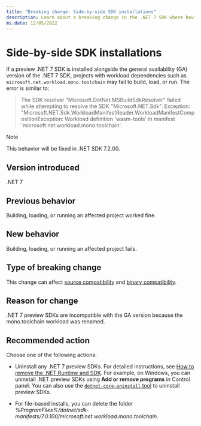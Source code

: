 ```yaml
---
title: "Breaking change: Side-by-side SDK installations"
description: Learn about a breaking change in the .NET 7 SDK where having a preview version of the SDK installed alongside the GA version causes projects with certain workloads to fail to build, load, or run.
ms.date: 12/05/2022
---
```

# Side-by-side SDK installations

If a preview .NET 7 SDK is installed alongside the general availability (GA) version of the .NET 7 SDK, projects with workload dependencies such as `microsoft.net.workload.mono.toolchain` may fail to build, load, or run. The error is similar to:

> The SDK resolver "Microsoft.DotNet.MSBuildSdkResolver" failed while attempting to resolve the SDK "Microsoft.NET.Sdk". Exception: "Microsoft.NET.Sdk.WorkloadManifestReader.WorkloadManifestCompositionException: Workload definition 'wasm-tools' in manifest 'microsoft.net.workload.mono.toolchain'.

> [!NOTE]
> This behavior will be fixed in .NET SDK 7.2.00.

## Version introduced

.NET 7

## Previous behavior

Building, loading, or running an affected project worked fine.

## New behavior

Building, loading, or running an affected project fails.

## Type of breaking change

This change can affect [source compatibility](../../categories.md#source-compatibility) and [binary compatibility](../../categories.md#binary-compatibility).

## Reason for change

.NET 7 preview SDKs are incompatible with the GA version because the mono.toolchain workload was renamed.

## Recommended action

Choose one of the following actions:

- Uninstall any .NET 7 preview SDKs. For detailed instructions, see [How to remove the .NET Runtime and SDK](../../../install/remove-runtime-sdk-versions.md). For example, on Windows, you can uninstall .NET preview SDKs using **Add or remove programs** in Control panel. You can also use the [`dotnet-core-uninstall` tool](https://github.com/dotnet/cli-lab/releases) to uninstall preview SDKs.

- For file-based installs, you can delete the folder *%ProgramFiles%/dotnet/sdk-manifests/7.0.100/microsoft.net.workload.mono.toolchain*.
